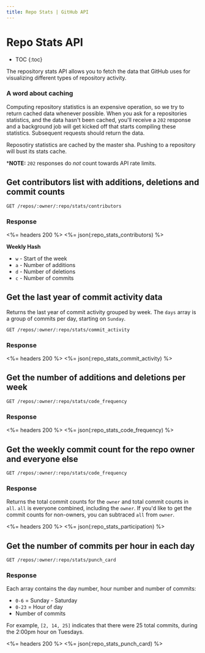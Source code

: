 ```yaml
---
title: Repo Stats | GitHub API
---
```


# Repo Stats API

* TOC
{:toc}

The repository stats API allows you to fetch the data that GitHub uses for visualizing different
types of repository activity.

### A word about caching

Computing repository statistics is an expensive operation, so we try to return cached
data whenever possible.  When you ask for a repositories statistics, and the data hasn't
been cached, you'll receive a `202` response and a background job will get kicked off that
starts compiling these statistics.  Subsequent requests should return the data.

Reposotiry statistics are cached by the master sha.  Pushing to a repository will
bust its stats cache.

***NOTE:** `202` responses do *not* count towards API rate limits.

## Get contributors list with additions, deletions and commit counts

    GET /repos/:owner/:repo/stats/contributors

### Response

<%= headers 200 %>
<%= json(:repo_stats_contributors) %>


**Weekly Hash**

* `w` - Start of the week
* `a` - Number of additions
* `d` - Number of deletions
* `c` - Number of commits


## Get the last year of commit activity data

Returns the last year of commit activity grouped by week.  The `days` array
is a group of commits per day, starting on `Sunday`.

    GET /repos/:owner/:repo/stats/commit_activity

### Response

<%= headers 200 %>
<%= json(:repo_stats_commit_activity) %>

## Get the number of additions and deletions per week

    GET /repos/:owner/:repo/stats/code_frequency

### Response

<%= headers 200 %>
<%= json(:repo_stats_code_frequency) %>

## Get the weekly commit count for the repo owner and everyone else

    GET /repos/:owner/:repo/stats/code_frequency

### Response

Returns the total commit counts for the `owner` and total commit counts in `all`.
`all` is everyone combined, including the `owner`.  If you'd like to get the commit
counts for non-owners, you can subtraced `all` from `owner`.

<%= headers 200 %>
<%= json(:repo_stats_participation) %>

## Get the number of commits per hour in each day

    GET /repos/:owner/:repo/stats/punch_card

### Response

Each array contains the day number, hour number and number of commits:

* `0-6` = Sunday - Saturday
* `0-23` = Hour of day
* Number of commits

For example, `[2, 14, 25]` indicates that there were 25 total commits, during the 2:00pm hour on Tuesdays.

<%= headers 200 %>
<%= json(:repo_stats_punch_card) %>